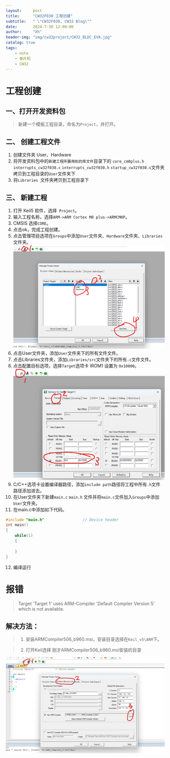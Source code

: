 ```yaml
---
layout:     post
title:      "CW32F030 工程创建"
subtitle:   " \"CW32F030, CW32 Blog\""
date:       2024-7-30 12:00:00
author:     "Xh"
header-img: "img/cw32project/CW32_BLDC_EVA.jpg"
catalog: true
tags:
    - note
    - 单片机
    - CW32
---
```


# 工程创建

## 一、打开开发资料包

> 新建一个模板工程目录，命名为`Project`，并打开。

## 二、 创建工程文件

1. 创建文件夹 User、Hardware
2. 将开发资料包中的`新建工程所要用到的库文件`目录下的 `core_cm0plus.h` `interrupts_cw32f030.c` `interrupts_cw32f030.h` `startup_cw32f030.s`文件夹拷贝到工程目录的`User`文件夹下
3. 将`Libraries `文件夹拷贝到工程目录下

## 三、 新建工程

1. 打开 Keil5 软件，选择` Project`。
2. 输入工程名称，选择`ARM->ARM Cortex M0 plus->ARMCM0P`。
3. CMSIS 选择`CORE`。
4. 点击ok，完成工程创建。
5. 点击管理项目选项在`Groups`中添加`User`文件夹、`Hardware`文件夹、`Libraries`文件夹。
![img](/img/cw32project/manage_project.png)
6. 点击User文件夹，添加`User`文件夹下的所有文件文件。
7. 点击Libraries文件夹，添加`Libraries/src`文件夹下的所有`.c`文件文件。
8. 点击配置目标选项，选择`Target`选项卡 IROM1 设置为 `0x10000`。
![img](/img/cw32project/2024-07-31%20010041.png) 
9.  C/C++选项卡设置编译器路径，添加`include path`路径将工程中所有`.h`文件路径添加进去。
10. 在User文件夹下新建`main.c` `main.h` 文件并将`main.c`文件加入`Groups`中添加`User`文件夹。
11. 在main.c中添加如下代码。

```c
#include "main.h"                 // Device header
int main() 
{
	while(1)
	{
		
	}
}

```
12.  编译运行


# 报错
> Target 'Target 1' uses ARM-Compiler 'Default Compiler Version 5' which is not available.

## 解决方法：
> 1. 安装ARMCompiler506_b960.msi，安装目录选择在`Keil_v5\ARM`下。

> 2. 打开Keil选择 刚才ARMCompiler506_b960.msi安装的目录

![img](/img/cw32project/cw32_install_ARMCompiler506_b960.jpg)
